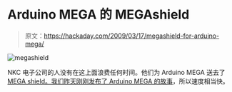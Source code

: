 # Arduino MEGA 的 MEGAshield

> 原文：<https://hackaday.com/2009/03/17/megashield-for-arduino-mega/>

![megashield](img/48e5b089203ceb149f9ce2d77db5edb3.png "megashield")

NKC 电子公司的人没有在这上面浪费任何时间。他们为 Arduino MEGA 送去了 [MEGA shield。我们昨天刚刚](http://mcukits.com/2009/03/16/if-there-is-an-arduino-mega-then-there-should-be-a-megashield/)[发布了 Arduino MEGA 的故事](http://hackaday.com/2009/03/16/arduino-mega/)，所以速度相当快。